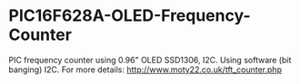 # PIC16F628A-OLED-Frequency-Counter
PIC frequency counter using 0.96" OLED SSD1306, I2C.
Using software (bit banging) I2C.
For more details: http://www.moty22.co.uk/tft_counter.php
